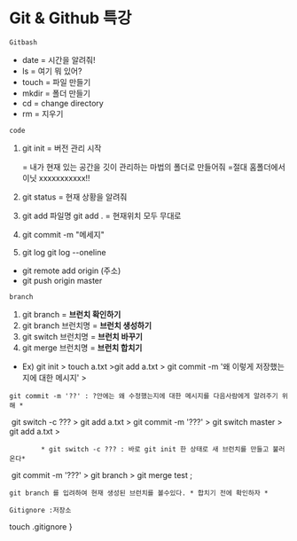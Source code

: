 # Git & Github 특강 

``` 
Gitbash
```

* date = 시간을 알려줘!
* ls = 여기 뭐 있어?
* touch = 파일 만들기
* mkdir = 폴더 만들기
* cd = change directory
* rm = 지우기

```
code
```

1. git init = 버전 관리 시작

   = 내가 현재 있는 공간을 깃이 관리하는
      마법의 폴더로 만들어줘
   =절대 홈폴더에서 이닛 xxxxxxxxxxx!!

2. git status 
   = 현재 상황을 알려줘
3. git add 파일명
   git add .    = 현재위치 모두 무대로
4. git commit -m "메세지"
5. git log
   git log --oneline

* git remote add origin (주소) 
*  git push origin master







``` 
branch
```

1. git branch  =  __브런치 확인하기__
2. git branch 브런치명  = __브런치 생성하기__
3. git switch 브런치명  = __브런치 바꾸기__
4. git merge 브런치명 = __브런치 합치기__



* Ex) git init  >  touch a.txt  >git add a.txt > git commit -m '왜 이렇게 저장했는지에 대한 메시지' >

``` 
git commit -m '??' : ?안에는 왜 수정했는지에 대한 메시지를 다음사람에게 알려주기 위해 * 
```



​		git switch -c ???  >  git add a.txt  >   git commit -m '???' >  git switch master  >  git add a.txt   >

``` 
		* git switch -c ??? : 바로 git init 한 상태로 새 브런치를 만들고 불러온다*
```



​		git commit -m '???'  > git branch  >  git merge test ; 

``` 
git branch 를 입려하여 현재 생성된 브런치를 볼수있다. * 합치기 전에 확인하자 *
```



``` 
Gitignore :저장소
```



 touch .gitignore }
